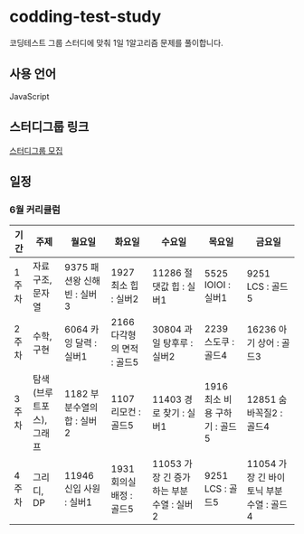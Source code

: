 # codding-test-study

코딩테스트 그룹 스터디에 맞춰 1일 1알고리즘 문제를 풀이합니다.

## 사용 언어

JavaScript

## 스터디그룹 링크

[스터디그룹 모집](https://www.inflearn.com/studies/1605902/2025-%EC%97%AC%EB%A6%84-6-7-8%EC%9B%94-%EC%BD%94%ED%85%8C-%EC%8A%A4%ED%84%B0%EB%94%94%EC%9B%90-%EC%B6%94%EA%B0%80-%EB%AA%A8%EC%A7%91%ED%95%A9%EB%8B%88%EB%8B%A4)

## 일정

### 6월 커리큘럼

| 기간   | 주제                   | 월요일                            | 화요일                           | 수요일                                | 목요일                                 | 금요일                                      |
|--------|------------------------|-----------------------------------|----------------------------------|----------------------------------------|------------------------------------------|----------------------------------------------|
| 1주차  | 자료구조, 문자열       | 9375 패션왕 신해빈 : 실버3       | 1927 최소 힙 : 실버2            | 11286 절댓값 힙 : 실버1               | 5525 IOIOI : 실버1                      | 9251 LCS : 골드5                             |
| 2주차  | 수학, 구현             | 6064 카잉 달력 : 실버1           | 2166 다각형의 면적 : 골드5      | 30804 과일 탕후루 : 실버2             | 2239 스도쿠 : 골드4                    | 16236 아기 상어 : 골드3                     |
| 3주차  | 탐색(브루트포스), 그래프 | 1182 부분수열의 합 : 실버2       | 1107 리모컨 : 골드5             | 11403 경로 찾기 : 실버1               | 1916 최소 비용 구하기 : 골드5          | 12851 숨바꼭질2 : 골드4                     |
| 4주차  | 그리디, DP             | 11946 신입 사원 : 실버1          | 1931 회의실 배정 : 골드5        | 11053 가장 긴 증가하는 부분 수열 : 실버2 | 9251 LCS : 골드5                     | 11054 가장 긴 바이토닉 부분 수열 : 골드4   |
